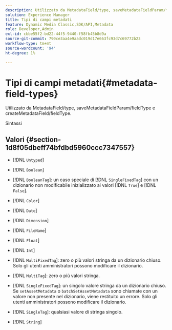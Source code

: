 ```yaml
---
description: Utilizzato da MetadataField/type, saveMetadataFieldParam/fieldType e createMetadataField/fieldType.
solution: Experience Manager
title: Tipi di campi metadati
feature: Dynamic Media Classic,SDK/API,Metadata
role: Developer,Admin
exl-id: cbbe55f2-bd22-44f5-9440-f58fb45b8d9a
source-git-commit: 790ce3aa4e9aadc019d17e663fc93d7c69772b23
workflow-type: tm+mt
source-wordcount: '94'
ht-degree: 1%

---
```


# Tipi di campi metadati{#metadata-field-types}

Utilizzato da MetadataField/type, saveMetadataFieldParam/fieldType e createMetadataField/fieldType.

Sintassi

## Valori {#section-1d8f05dbeff74bfdbd5960ccc7347557}

* [!DNL `Untyped`]
* [!DNL `Boolean`]
* [!DNL `BooleanTag`]: un caso speciale di [!DNL `SingleFixedTag`] con un dizionario non modificabile inizializzato ai valori [!DNL `True`] e [!DNL `False`].

* [!DNL `Color`]
* [!DNL `Date`]
* [!DNL `Dimension`]
* [!DNL `FileName`]
* [!DNL `Float`]
* [!DNL `Int`]
* [!DNL `MultiFixedTag`]: zero o più valori stringa da un dizionario chiuso. Solo gli utenti amministratori possono modificare il dizionario.
* [!DNL `MultiTag`]: zero o più valori stringa.
* [!DNL `SingleFixedTag`]: un singolo valore stringa da un dizionario chiuso. Se `setAssetMetadata` o `batchSetAssetMetadata` sono chiamate con un valore non presente nel dizionario, viene restituito un errore. Solo gli utenti amministratori possono modificare il dizionario.

* [!DNL `SingleTag`]: qualsiasi valore di stringa singolo.
* [!DNL `String`]
